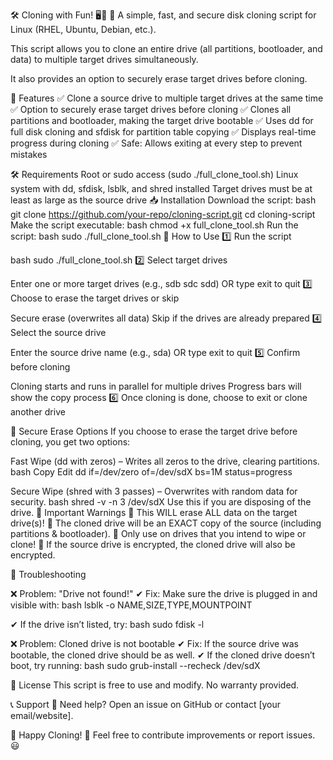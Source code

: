 🛠 Cloning with Fun! 🖥️🔄
🚀 A simple, fast, and secure disk cloning script for Linux (RHEL, Ubuntu, Debian, etc.).

This script allows you to clone an entire drive (all partitions, bootloader, and data) to multiple target drives simultaneously.

It also provides an option to securely erase target drives before cloning.

📌 Features
✅ Clone a source drive to multiple target drives at the same time
✅ Option to securely erase target drives before cloning
✅ Clones all partitions and bootloader, making the target drive bootable
✅ Uses dd for full disk cloning and sfdisk for partition table copying
✅ Displays real-time progress during cloning
✅ Safe: Allows exiting at every step to prevent mistakes

🛠 Requirements
Root or sudo access (sudo ./full_clone_tool.sh)
Linux system with dd, sfdisk, lsblk, and shred installed
Target drives must be at least as large as the source drive
📥 Installation
Download the script:
bash
git clone https://github.com/your-repo/cloning-script.git
cd cloning-script
Make the script executable:
bash
chmod +x full_clone_tool.sh
Run the script:
bash
sudo ./full_clone_tool.sh
🚀 How to Use
1️⃣ Run the script

bash
sudo ./full_clone_tool.sh
2️⃣ Select target drives

Enter one or more target drives (e.g., sdb sdc sdd)
OR type exit to quit
3️⃣ Choose to erase the target drives or skip

Secure erase (overwrites all data)
Skip if the drives are already prepared
4️⃣ Select the source drive

Enter the source drive name (e.g., sda)
OR type exit to quit
5️⃣ Confirm before cloning

Cloning starts and runs in parallel for multiple drives
Progress bars will show the copy process
6️⃣ Once cloning is done, choose to exit or clone another drive

🔹 Secure Erase Options
If you choose to erase the target drive before cloning, you get two options:

Fast Wipe (dd with zeros) – Writes all zeros to the drive, clearing partitions.
bash
Copy
Edit
dd if=/dev/zero of=/dev/sdX bs=1M status=progress

Secure Wipe (shred with 3 passes) – Overwrites with random data for security.
bash
shred -v -n 3 /dev/sdX
Use this if you are disposing of the drive.
🛑 Important Warnings
🚨 This WILL erase ALL data on the target drive(s)!
🚨 The cloned drive will be an EXACT copy of the source (including partitions & bootloader).
🚨 Only use on drives that you intend to wipe or clone!
🚨 If the source drive is encrypted, the cloned drive will also be encrypted.

🔧 Troubleshooting

❌ Problem: "Drive not found!"
✔ Fix: Make sure the drive is plugged in and visible with:
bash
lsblk -o NAME,SIZE,TYPE,MOUNTPOINT

✔ If the drive isn’t listed, try:
bash
sudo fdisk -l

❌ Problem: Cloned drive is not bootable
✔ Fix: If the source drive was bootable, the cloned drive should be as well.
✔ If the cloned drive doesn’t boot, try running:
bash
sudo grub-install --recheck /dev/sdX

📜 License
This script is free to use and modify. No warranty provided.

📞 Support
📧 Need help? Open an issue on GitHub or contact [your email/website].

📢 Happy Cloning! 🚀
Feel free to contribute improvements or report issues. 😃
